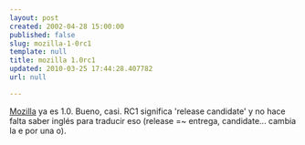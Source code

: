 ```yaml
---
layout: post
created: 2002-04-28 15:00:00
published: false
slug: mozilla-1-0rc1
template: null
title: mozilla 1.0rc1
updated: 2010-03-25 17:44:28.407782
url: null

---
```


<a href='http://mozilla.org/'>Mozilla</a> ya es 1.0. Bueno, casi. RC1 significa 'release candidate' y no hace falta saber inglés para traducir eso (release =~ entrega, candidate... cambia la e por una o).

